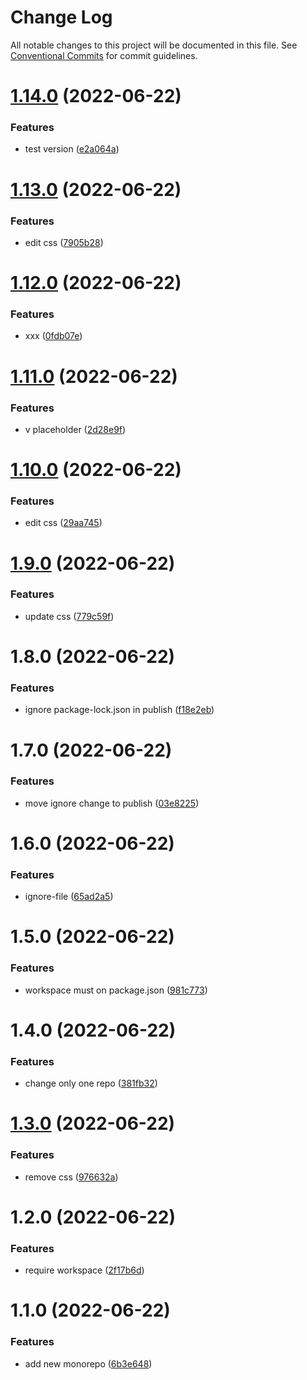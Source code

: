 # Change Log

All notable changes to this project will be documented in this file.
See [Conventional Commits](https://conventionalcommits.org) for commit guidelines.

# [1.14.0](https://github.com/cloverink/sample-lerna/compare/@cloverink/sample-lerna@1.13.0...@cloverink/sample-lerna@1.14.0) (2022-06-22)


### Features

* test version ([e2a064a](https://github.com/cloverink/sample-lerna/commit/e2a064a50469d82b6905b4ba512146e6a222f2ae))





# [1.13.0](https://github.com/cloverink/sample-lerna/compare/@cloverink/sample-lerna@1.12.0...@cloverink/sample-lerna@1.13.0) (2022-06-22)


### Features

* edit css ([7905b28](https://github.com/cloverink/sample-lerna/commit/7905b28af33d3d1efa8b953c3f306e2c1fccfba8))





# [1.12.0](https://github.com/cloverink/sample-lerna/compare/@cloverink/sample-lerna@1.11.0...@cloverink/sample-lerna@1.12.0) (2022-06-22)


### Features

* xxx ([0fdb07e](https://github.com/cloverink/sample-lerna/commit/0fdb07e255a722b4cdea825f2b97d75c472f4572))





# [1.11.0](https://github.com/cloverink/sample-lerna/compare/@cloverink/sample-lerna@1.10.0...@cloverink/sample-lerna@1.11.0) (2022-06-22)


### Features

* v placeholder ([2d28e9f](https://github.com/cloverink/sample-lerna/commit/2d28e9f7553d2defd7508ff58b397f26afc9245e))





# [1.10.0](https://github.com/cloverink/sample-lerna/compare/@cloverink/sample-lerna@1.9.0...@cloverink/sample-lerna@1.10.0) (2022-06-22)


### Features

* edit css ([29aa745](https://github.com/cloverink/sample-lerna/commit/29aa7451b8e956efe5648a7a10c69305fe987909))





# [1.9.0](https://github.com/cloverink/sample-lerna/compare/@cloverink/sample-lerna@1.8.0...@cloverink/sample-lerna@1.9.0) (2022-06-22)


### Features

* update css ([779c59f](https://github.com/cloverink/sample-lerna/commit/779c59f1b44e0d3a00e4c663ddfe134917452d5b))





# 1.8.0 (2022-06-22)


### Features

* ignore package-lock.json in publish ([f18e2eb](https://github.com/cloverink/sample-lerna/commit/f18e2eba1d0a854abe8012ab46a6b6958ab04032))





# 1.7.0 (2022-06-22)


### Features

* move ignore change to publish ([03e8225](https://github.com/cloverink/sample-lerna/commit/03e822504df9280b0af4aba9e9df48c99fcbb4b7))





# 1.6.0 (2022-06-22)


### Features

* ignore-file ([65ad2a5](https://github.com/cloverink/sample-lerna/commit/65ad2a52307f3283a0ea3db3b7a93d50bbb59a8e))





# 1.5.0 (2022-06-22)


### Features

* workspace must on package.json ([981c773](https://github.com/cloverink/sample-lerna/commit/981c773c3907d7f2b31d38025f7796c509101590))





# 1.4.0 (2022-06-22)


### Features

* change only one repo ([381fb32](https://github.com/cloverink/sample-lerna/commit/381fb32501301367e198816a52d32f36da6dd889))





# [1.3.0](https://github.com/cloverink/sample-lerna/compare/@cloverink/sample-lerna@1.2.1...@cloverink/sample-lerna@1.3.0) (2022-06-22)


### Features

* remove css ([976632a](https://github.com/cloverink/sample-lerna/commit/976632aa1b39245242c5b8e508838c0469420f41))





# 1.2.0 (2022-06-22)


### Features

* require workspace ([2f17b6d](https://github.com/cloverink/sample-lerna/commit/2f17b6d72487132f56645b96cd23a4f01105df06))





# 1.1.0 (2022-06-22)


### Features

* add new monorepo ([6b3e648](https://github.com/cloverink/sample-lerna/commit/6b3e6481d36cc34e1fcea13f2c9e98284689c3d6))
